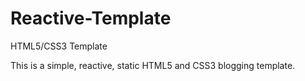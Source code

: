 # Reactive-Template
HTML5/CSS3 Template

This is a simple, reactive, static HTML5 and CSS3 blogging template.
